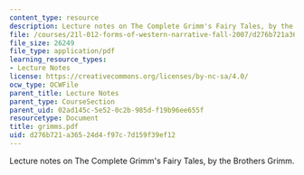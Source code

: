 ```yaml
---
content_type: resource
description: Lecture notes on The Complete Grimm's Fairy Tales, by the Brothers Grimm.
file: /courses/21l-012-forms-of-western-narrative-fall-2007/d276b721a36524d4f97c7d159f39ef12_grimms.pdf
file_size: 26249
file_type: application/pdf
learning_resource_types:
- Lecture Notes
license: https://creativecommons.org/licenses/by-nc-sa/4.0/
ocw_type: OCWFile
parent_title: Lecture Notes
parent_type: CourseSection
parent_uid: 02ad145c-5e52-0c2b-985d-f19b96ee655f
resourcetype: Document
title: grimms.pdf
uid: d276b721-a365-24d4-f97c-7d159f39ef12
---
```

Lecture notes on The Complete Grimm's Fairy Tales, by the Brothers Grimm.